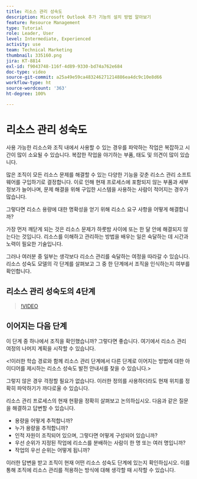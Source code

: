 ```yaml
---
title: 리소스 관리 성숙도
description: Microsoft Outlook 추가 기능의 설치 방법 알아보기
feature: Resource Management
type: Tutorial
role: Leader, User
level: Intermediate, Experienced
activity: use
team: Technical Marketing
thumbnail: 335160.png
jira: KT-8814
exl-id: f9043748-116f-4d89-9330-bd74a762e684
doc-type: video
source-git-commit: a25a49e59ca483246271214886ea4dc9c10e8d66
workflow-type: ht
source-wordcount: '363'
ht-degree: 100%

---
```


# 리소스 관리 성숙도

사용 가능한 리소스와 조직 내에서 사용할 수 있는 경우를 파악하는 작업은 복잡하고 시간이 많이 소요될 수 있습니다. 복잡한 작업을 야기하는 부품, 태도 및 의견이 많이 있습니다.

많은 조직이 모든 리소스 문제를 해결할 수 있는 다양한 기능을 갖춘 리소스 관리 소프트웨어를 구입하기로 결정합니다. 이로 인해 현재 프로세스에 포함되지 않는 부품과 세부 정보가 늘어나며, 문제 해결을 위해 구입한 시스템을 사용하는 사람이 적어지는 경우가 많습니다.

그렇다면 리소스 용량에 대한 명확성을 얻기 위해 리소스 요구 사항을 어떻게 해결합니까?

가장 먼저 깨닫게 되는 것은 리소스 문제가 하룻밤 사이에 또는 한 달 안에 해결되지 않는다는 것입니다. 리소스를 이해하고 관리하는 방법을 배우는 일은 숙달하는 데 시간과 노력이 필요한 기술입니다.

그러나 여러분 중 일부는 생각보다 리소스 관리를 숙달하는 여정을 따라갈 수 있습니다. 리소스 성숙도 모델의 각 단계를 살펴보고 그 중 한 단계에서 조직을 인식하는지 여부를 확인합니다.

## 리소스 관리 성숙도의 4단계

>[!VIDEO](https://video.tv.adobe.com/v/335160/?quality=12&learn=on)


## 이어지는 다음 단계

이 단계 중 하나에서 조직을 확인했습니까? 그렇다면 좋습니다. 여기에서 리소스 관리 여정의 나머지 계획을 시작할 수 있습니다.

&lt;!이러한 학습 경로와 함께 리소스 관리 단계에서 다른 단계로 이어지는 방법에 대한 아이디어를 제시하는 리소스 성숙도 발전 안내서를 찾을 수 있습니다.&gt;

그렇지 않은 경우 걱정할 필요가 없습니다. 이러한 정의를 사용하더라도 현재 위치를 정확히 파악하기가 까다로울 수 있습니다.

리소스 관리 프로세스의 현재 현황을 정확히 살펴보고 논의하십시오. 다음과 같은 질문을 해결하고 답변할 수 있습니다.

* 용량을 어떻게 추적합니까?
* 누가 용량을 추적합니까?
* 인적 자원이 조직되어 있으며, 그렇다면 어떻게 구성되어 있습니까?
* 우선 순위가 지정된 작업에 리소스를 분배하는 사람이 한 명 또는 여러 명입니까?
* 작업의 우선 순위는 어떻게 됩니까?

이러한 답변을 받고 조직이 현재 어떤 리소스 성숙도 단계에 있는지 확인하십시오. 이를 통해 조직에 리소스 관리를 적용하는 방식에 대해 생각할 때 시작할 수 있습니다.
